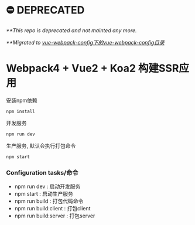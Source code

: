 # ⛔️ DEPRECATED

<em>**This repo is deprecated and not mainted any more.</em>

<em>**Migrated to [vue-webpack-config下的vue-webpack-config目录](https://github.com/zdliuccit/vue-webpack-config/tree/master/webpack4-ssr-config)</em>


# Webpack4 + Vue2 + Koa2 构建SSR应用
> 
安装npm依赖
```npm
npm install
```
开发服务
```npm
npm run dev
```
生产服务, 默认会执行打包命令
```npm
npm start
```











### Configuration tasks/命令
* npm run dev : 启动开发服务
* npm start : 启动生产服务
* npm run build : 打包代码命令
* npm run build:client : 打包client
* npm run build:server : 打包server

